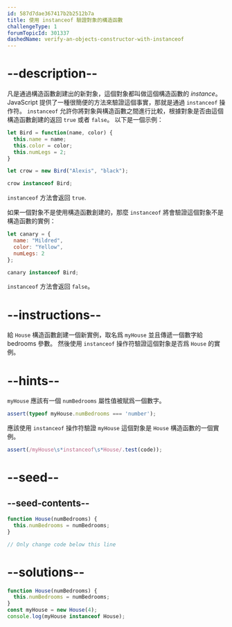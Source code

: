 ```yaml
---
id: 587d7dae367417b2b2512b7a
title: 使用 instanceof 驗證對象的構造函數
challengeType: 1
forumTopicId: 301337
dashedName: verify-an-objects-constructor-with-instanceof
---
```


# --description--

凡是通過構造函數創建出的新對象，這個對象都叫做這個構造函數的 <dfn>instance</dfn>。 JavaScript 提供了一種很簡便的方法來驗證這個事實，那就是通過 `instanceof` 操作符。 `instanceof` 允許你將對象與構造函數之間進行比較，根據對象是否由這個構造函數創建的返回 `true` 或者 `false`。 以下是一個示例：

```js
let Bird = function(name, color) {
  this.name = name;
  this.color = color;
  this.numLegs = 2;
}

let crow = new Bird("Alexis", "black");

crow instanceof Bird;
```

`instanceof` 方法會返回 `true`.

如果一個對象不是使用構造函數創建的，那麼 `instanceof` 將會驗證這個對象不是構造函數的實例：

```js
let canary = {
  name: "Mildred",
  color: "Yellow",
  numLegs: 2
};

canary instanceof Bird;
```

`instanceof` 方法會返回 `false`。

# --instructions--

給 `House` 構造函數創建一個新實例，取名爲 `myHouse` 並且傳遞一個數字給 bedrooms 參數。 然後使用 `instanceof` 操作符驗證這個對象是否爲 `House` 的實例。

# --hints--

`myHouse` 應該有一個 `numBedrooms` 屬性值被賦爲一個數字。

```js
assert(typeof myHouse.numBedrooms === 'number');
```

應該使用 `instanceof` 操作符驗證 `myHouse` 這個對象是 `House` 構造函數的一個實例。

```js
assert(/myHouse\s*instanceof\s*House/.test(code));
```

# --seed--

## --seed-contents--

```js
function House(numBedrooms) {
  this.numBedrooms = numBedrooms;
}

// Only change code below this line
```

# --solutions--

```js
function House(numBedrooms) {
  this.numBedrooms = numBedrooms;
}
const myHouse = new House(4);
console.log(myHouse instanceof House);
```
